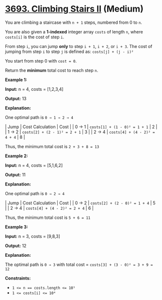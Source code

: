 # [3693. Climbing Stairs II][link] (Medium)

[link]: https://leetcode.com/contest/biweekly-contest-166/problems/climbing-stairs-ii/

You are climbing a staircase with `n + 1` steps, numbered from 0 to `n`.

You are also given a **1-indexed** integer array `costs` of length `n`, where `costs[i]` is the cost
of step `i`.

From step `i`, you can jump **only** to step `i + 1`, `i + 2`, or `i + 3`. The cost of jumping from
step `i` to step `j` is defined as: `costs[j] + (j - i)²`

You start from step 0 with `cost = 0`.

Return the **minimum** total cost to reach step `n`.

**Example 1:**

**Input:** n = 4, costs = \[1,2,3,4\]

**Output:** 13

**Explanation:**

One optimal path is `0 → 1 → 2 → 4`

| Jump | Cost Calculation | Cost |
| 0 → 1 | `costs[1] + (1 - 0)² = 1 + 1` | 2 |
| 1 → 2 | `costs[2] + (2 - 1)² = 2 + 1` | 3 |
| 2 → 4 | `costs[4] + (4 - 2)² = 4 + 4` | 8 |

Thus, the minimum total cost is `2 + 3 + 8 = 13`

**Example 2:**

**Input:** n = 4, costs = \[5,1,6,2\]

**Output:** 11

**Explanation:**

One optimal path is `0 → 2 → 4`

| Jump | Cost Calculation | Cost |
| 0 → 2 | `costs[2] + (2 - 0)² = 1 + 4` | 5 |
| 2 → 4 | `costs[4] + (4 - 2)² = 2 + 4` | 6 |

Thus, the minimum total cost is `5 + 6 = 11`

**Example 3:**

**Input:** n = 3, costs = \[9,8,3\]

**Output:** 12

**Explanation:**

The optimal path is `0 → 3` with total cost = `costs[3] + (3 - 0)² = 3 + 9 = 12`

**Constraints:**

- `1 <= n == costs.length <= 10⁵`
- `1 <= costs[i] <= 10⁴`
